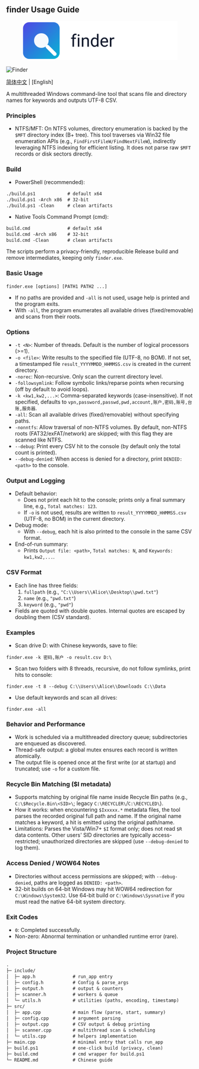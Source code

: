 ## finder Usage Guide

<p align="center">
  <img src="assets/logo.svg" alt="finder logo" width="420" />
</p>

![Finder](https://socialify.git.ci/adeljck/Finder/image?description=1&descriptionEditable=Windows%20Post%20Exploit%20Tool&font=Bitter&forks=1&issues=1&language=1&logo=https://avatars.githubusercontent.com/u/24542600?v=4&name=1&owner=1&pattern=Circuit%20Board&pulls=1&stargazers=1&theme=Dark)

[简体中文](README.md) | [English]

A multithreaded Windows command-line tool that scans file and directory names for keywords and outputs UTF-8 CSV.

### Principles

- NTFS/MFT: On NTFS volumes, directory enumeration is backed by the `$MFT` directory index (B+ tree). This tool traverses via Win32 file enumeration APIs (e.g., `FindFirstFileW/FindNextFileW`), indirectly leveraging NTFS indexing for efficient listing. It does not parse raw `$MFT` records or disk sectors directly.

### Build

- PowerShell (recommended):
```
./build.ps1            # default x64
./build.ps1 -Arch x86  # 32-bit
./build.ps1 -Clean     # clean artifacts
```

- Native Tools Command Prompt (cmd):
```
build.cmd              # default x64
build.cmd -Arch x86    # 32-bit
build.cmd -Clean       # clean artifacts
```

The scripts perform a privacy-friendly, reproducible Release build and remove intermediates, keeping only `finder.exe`.

### Basic Usage

```
finder.exe [options] [PATH1 PATH2 ...]
```

- If no paths are provided and `-all` is not used, usage help is printed and the program exits.
- With `-all`, the program enumerates all available drives (fixed/removable) and scans from their roots.

### Options

- `-t <N>`: Number of threads. Default is the number of logical processors (>=1).
- `-o <file>`: Write results to the specified file (UTF-8, no BOM). If not set, a timestamped file `result_YYYYMMDD_HHMMSS.csv` is created in the current directory.
- `-norec`: Non-recursive. Only scan the current directory level.
- `-followsymlink`: Follow symbolic links/reparse points when recursing (off by default to avoid loops).
- `-k <kw1,kw2,...>`: Comma-separated keywords (case-insensitive). If not specified, defaults to `vpn,password,passwd,pwd,account,账户,密码,账号,台账,服务器`.
- `-all`: Scan all available drives (fixed/removable) without specifying paths.
- `-nonntfs`: Allow traversal of non-NTFS volumes. By default, non-NTFS roots (FAT32/exFAT/network) are skipped; with this flag they are scanned like NTFS.
- `--debug`: Print every CSV hit to the console (by default only the total count is printed).
- `--debug-denied`: When access is denied for a directory, print `DENIED: <path>` to the console.

### Output and Logging

- Default behavior:
  - Does not print each hit to the console; prints only a final summary line, e.g., `Total matches: 123`.
  - If `-o` is not used, results are written to `result_YYYYMMDD_HHMMSS.csv` (UTF-8, no BOM) in the current directory.
- Debug mode:
  - With `--debug`, each hit is also printed to the console in the same CSV format.
- End-of-run summary:
  - Prints `Output file: <path>`, `Total matches: N`, and `Keywords: kw1,kw2,...`.

### CSV Format

- Each line has three fields:
  1) `fullpath` (e.g., `"C:\\Users\\Alice\\Desktop\\pwd.txt"`)
  2) `name` (e.g., `"pwd.txt"`)
  3) `keyword` (e.g., `"pwd"`)
- Fields are quoted with double quotes. Internal quotes are escaped by doubling them (CSV standard).

### Examples

- Scan drive D: with Chinese keywords, save to file:
```
finder.exe -k 密码,账户 -o result.csv D:\
```

- Scan two folders with 8 threads, recursive, do not follow symlinks, print hits to console:
```
finder.exe -t 8 --debug C:\\Users\\Alice\\Downloads C:\\Data
```

- Use default keywords and scan all drives:
```
finder.exe -all
```

### Behavior and Performance

- Work is scheduled via a multithreaded directory queue; subdirectories are enqueued as discovered.
- Thread-safe output: a global mutex ensures each record is written atomically.
- The output file is opened once at the first write (or at startup) and truncated; use `-o` for a custom file.

### Recycle Bin Matching ($I metadata)

- Supports matching by original file name inside Recycle Bin paths (e.g., `C:\$Recycle.Bin\<SID>\`; legacy `C:\RECYCLER\`/`C:\RECYCLED\`).
- How it works: when encountering `$Ixxxxx.*` metadata files, the tool parses the recorded original full path and name. If the original name matches a keyword, a hit is emitted using the original path/name.
- Limitations: Parses the Vista/Win7+ `$I` format only; does not read `$R` data contents. Other users' SID directories are typically access-restricted; unauthorized directories are skipped (use `--debug-denied` to log them).

### Access Denied / WOW64 Notes

- Directories without access permissions are skipped; with `--debug-denied`, paths are logged as `DENIED: <path>`.
- 32-bit builds on 64-bit Windows may hit WOW64 redirection for `C:\Windows\System32`. Use 64-bit build or `C:\Windows\Sysnative` if you must read the native 64-bit system directory.

### Exit Codes

- `0`: Completed successfully.
- Non-zero: Abnormal termination or unhandled runtime error (rare).

### Project Structure

```
.
├─ include/
│  ├─ app.h              # run_app entry
│  ├─ config.h           # Config & parse_args
│  ├─ output.h           # output & counters
│  ├─ scanner.h          # workers & queue
│  └─ utils.h            # utilities (paths, encoding, timestamp)
├─ src/
│  ├─ app.cpp            # main flow (parse, start, summary)
│  ├─ config.cpp         # argument parsing
│  ├─ output.cpp         # CSV output & debug printing
│  ├─ scanner.cpp        # multithread scan & scheduling
│  └─ utils.cpp          # helpers implementation
├─ main.cpp              # minimal entry that calls run_app
├─ build.ps1             # one-click build (privacy, clean)
├─ build.cmd             # cmd wrapper for build.ps1
└─ README.md             # Chinese guide
```


